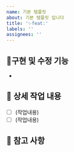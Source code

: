 ```yaml
---
name: 기본 템플릿
about: 기본 템플릿 입니다
title: '✨feat:'
labels: ''
assignees: ''
---
```


<!--❗ 이슈 작성 후 개인 브랜치명을 'feature/#이슈번호' 브랜치로 생성 후 커밋에도 이슈번호를 붙여주세요 (ex feat:#123 기능개발완료)  -->

## 📏구현 및 수정 기능

<!-- 구현내용을 리스트 형식으로 간단히 적어주세요 -->

-

## 📝 상세 작업 내용

- [ ] (작업내용)
- [ ] (작업내용)

## 📄 참고 사항

<!-- 컨벤션 접두어 알람 -->
<!--
| 태그 (Tag)                  | 제목 (Subject)                                                                             |
| --------------------------- | ------------------------------------------------------------------------------------------ |
| ✨feat:         | 기능 추가, 삭제, 변경                                                                     |
| 🐛fix:          | 버그, 오류 수정                                                                           |
| 📝docs:         | readme.md, json 파일 등 수정, 라이브러리 설치 (문서 관련, 코드 수정 없음)                    |
| 💄style:        | CSS 등 사용자 UI 디자인 변경, 코드 formatting, 세미콜론 누락, 코드 자체의 변경이 없는 경우    |
| ✅test:         | 테스트 코드, 리팩토링 테스트 코드 추가                                                     |
| 📦️chore:        | 패키지 매니저 수정, 그 외 기타 수정 ex) .gitignore                                         |
| 🚚rename:       | 파일 또는 폴더 명을 수정하거나 옮기는 작업만인 경우                                         |
| 💡comment:       | 필요한 주석 추가 및 변경                                                                 |
| 🔥remove:        | 파일을 삭제하는 작업만 수행한 경우                                                        |
| 👽️change:        | API 변경의 경우                                                                         |
| 🚑hotfix:      | 급하게 치명적인 버그를 고쳐야 하는 경우                                                    |
| ♻️refactor:     | 코드 리팩토링                                                                            |
| 🌱add:          | 파일 추가                                                                               |
-->
